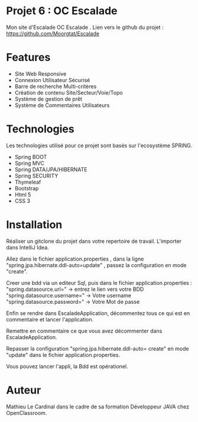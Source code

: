 # Projet 6 : OC Escalade

Mon site d'Escalade OC Escalade . Lien vers le github du projet :
https://github.com/Moorgtat/Escalade

# Features
* Site Web Responsive
* Connexion Utilisateur Sécurisé
* Barre de recherche Multi-critères
* Création de contenu Site/Secteur/Voie/Topo
* Système de gestion de prêt
* Système de Commentaires Utilisateurs

# Technologies
Les technologies utilisé pour ce projet sont basés sur 
l'ecosystème SPRING. 

* Spring BOOT
* Spring MVC
* Spring DATA/JPA/HIBERNATE
* Spring SECURITY
* Thymeleaf
* Bootstrap
* Html 5 
* CSS 3

# Installation
Réaliser un gitclone du projet dans votre repertoire 
de travail. L'importer dans IntelliJ Idea.

Allez dans le fichier application.properties , dans 
la ligne "spring.jpa.hibernate.ddl-auto=update" ,
passez la configuration en mode "create".

Creer une bdd via un editeur Sql, puis dans le fichier
application.properties :
"spring.datasource.url=" -> entrez le lien vers votre BDD
"spring.datasource.username=" -> Votre username
"spring.datasource.password=" -> Votre Mot de passe

Enfin se rendre dans EscaladeApplication, décommentez tous
ce qui est en commentaire et lancer l'application.

Remettre en commentaire ce que vous avez décommenter dans
EscaladeApplication.
 
Repasser la configuration "spring.jpa.hibernate.ddl-auto=
create" en mode "update" dans le fichier 
application.properties.

Vous pouvez lancer l'appli, la Bdd est opérationel.

# Auteur
Mathieu Le Cardinal dans le cadre de sa formation Développeur 
JAVA chez OpenClassroom.